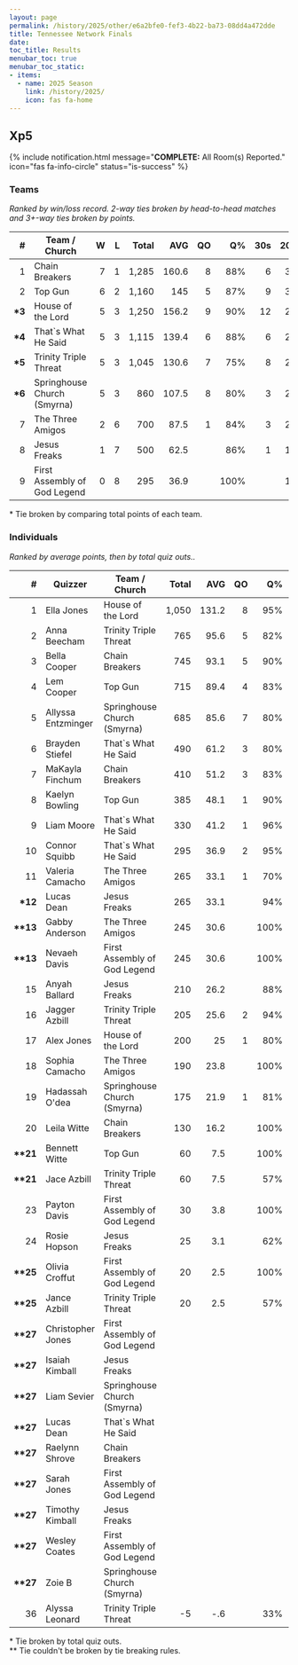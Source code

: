```yaml
---
layout: page
permalink: /history/2025/other/e6a2bfe0-fef3-4b22-ba73-08dd4a472dde
title: Tennessee Network Finals
date: 
toc_title: Results
menubar_toc: true
menubar_toc_static:
- items:
  - name: 2025 Season
    link: /history/2025/
    icon: fas fa-home
---
```



## Xp5

{% include notification.html
   message="<b>COMPLETE:</b> All Room(s) Reported."
   icon="fas fa-info-circle"
   status="is-success" %}


### Teams

*Ranked by win/loss record. 2-way ties broken by head-to-head matches and 3+-way ties broken by points.*

| # | Team / Church | W | L | Total | AVG | QO | Q% | 30s | 20s | 10s |
|--:|---|--:|--:|--:|--:|--:|--:|--:|--:|--:|
| 1 | Chain Breakers | 7 | 1 | 1,285 | 160.6 | 8 | 88% | 6 | 35 | 34 |
| 2 | Top Gun | 6 | 2 | 1,160 | 145 | 5 | 87% | 9 | 31 | 27 |
| **\*3** | House of the Lord | 5 | 3 | 1,250 | 156.2 | 9 | 90% | 12 | 29 | 19 |
| **\*4** | That`s What He Said | 5 | 3 | 1,115 | 139.4 | 6 | 88% | 6 | 28 | 34 |
| **\*5** | Trinity Triple Threat | 5 | 3 | 1,045 | 130.6 | 7 | 75% | 8 | 29 | 28 |
| **\*6** | Springhouse Church (Smyrna) | 5 | 3 | 860 | 107.5 | 8 | 80% | 3 | 25 | 25 |
| 7 | The Three Amigos | 2 | 6 | 700 | 87.5 | 1 | 84% | 3 | 22 | 23 |
| 8 | Jesus Freaks | 1 | 7 | 500 | 62.5 |  | 86% | 1 | 18 | 17 |
| 9 | First Assembly of God Legend | 0 | 8 | 295 | 36.9 |  | 100% |  | 10 | 10 |

\* Tie broken by comparing total points of each team.

### Individuals

*Ranked by average points, then by total quiz outs..*

| # | Quizzer | Team / Church | Total | AVG | QO | Q% | 30s | 20s | 10s |
|--:|---|---|--:|--:|--:|--:|--:|--:|--:|
| 1 | Ella Jones | House of the Lord | 1,050 | 131.2 | 8 | 95% | 12 | 28 |  |
| 2 | Anna Beecham | Trinity Triple Threat | 765 | 95.6 | 5 | 82% | 8 | 24 | 4 |
| 3 | Bella Cooper | Chain Breakers | 745 | 93.1 | 5 | 90% | 6 | 22 | 7 |
| 4 | Lem Cooper | Top Gun | 715 | 89.4 | 4 | 83% | 7 | 22 | 6 |
| 5 | Allyssa Entzminger | Springhouse Church (Smyrna) | 685 | 85.6 | 7 | 80% | 3 | 23 | 10 |
| 6 | Brayden Stiefel | That`s What He Said | 490 | 61.2 | 3 | 80% | 3 | 16 | 9 |
| 7 | MaKayla Finchum | Chain Breakers | 410 | 51.2 | 3 | 83% |  | 10 | 20 |
| 8 | Kaelyn Bowling | Top Gun | 385 | 48.1 | 1 | 90% | 2 | 9 | 15 |
| 9 | Liam Moore | That`s What He Said | 330 | 41.2 | 1 | 96% | 3 | 4 | 15 |
| 10 | Connor Squibb | That`s What He Said | 295 | 36.9 | 2 | 95% |  | 8 | 10 |
| 11 | Valeria Camacho | The Three Amigos | 265 | 33.1 | 1 | 70% |  | 11 | 10 |
| **\*12** | Lucas Dean | Jesus Freaks | 265 | 33.1 |  | 94% | 1 | 9 | 7 |
| **\*\*13** | Gabby Anderson | The Three Amigos | 245 | 30.6 |  | 100% | 1 | 6 | 10 |
| **\*\*13** | Nevaeh Davis | First Assembly of God Legend | 245 | 30.6 |  | 100% |  | 10 | 5 |
| 15 | Anyah Ballard | Jesus Freaks | 210 | 26.2 |  | 88% |  | 9 | 5 |
| 16 | Jagger Azbill | Trinity Triple Threat | 205 | 25.6 | 2 | 94% |  | 2 | 13 |
| 17 | Alex Jones | House of the Lord | 200 | 25 | 1 | 80% |  | 1 | 19 |
| 18 | Sophia Camacho | The Three Amigos | 190 | 23.8 |  | 100% | 2 | 5 | 3 |
| 19 | Hadassah O'dea | Springhouse Church (Smyrna) | 175 | 21.9 | 1 | 81% |  | 2 | 15 |
| 20 | Leila Witte | Chain Breakers | 130 | 16.2 |  | 100% |  | 3 | 7 |
| **\*\*21** | Bennett Witte | Top Gun | 60 | 7.5 |  | 100% |  |  | 6 |
| **\*\*21** | Jace Azbill | Trinity Triple Threat | 60 | 7.5 |  | 57% |  | 2 | 6 |
| 23 | Payton Davis | First Assembly of God Legend | 30 | 3.8 |  | 100% |  |  | 3 |
| 24 | Rosie Hopson | Jesus Freaks | 25 | 3.1 |  | 62% |  |  | 5 |
| **\*\*25** | Olivia Croffut | First Assembly of God Legend | 20 | 2.5 |  | 100% |  |  | 2 |
| **\*\*25** | Jance Azbill | Trinity Triple Threat | 20 | 2.5 |  | 57% |  | 1 | 3 |
| **\*\*27** | Christopher Jones | First Assembly of God Legend |  |  |  |  |  |  |  |
| **\*\*27** | Isaiah Kimball | Jesus Freaks |  |  |  |  |  |  |  |
| **\*\*27** | Liam Sevier | Springhouse Church (Smyrna) |  |  |  |  |  |  |  |
| **\*\*27** | Lucas Dean | That`s What He Said |  |  |  |  |  |  |  |
| **\*\*27** | Raelynn Shrove | Chain Breakers |  |  |  |  |  |  |  |
| **\*\*27** | Sarah Jones | First Assembly of God Legend |  |  |  |  |  |  |  |
| **\*\*27** | Timothy Kimball | Jesus Freaks |  |  |  |  |  |  |  |
| **\*\*27** | Wesley Coates | First Assembly of God Legend |  |  |  |  |  |  |  |
| **\*\*27** | Zoie B | Springhouse Church (Smyrna) |  |  |  |  |  |  |  |
| 36 | Alyssa Leonard | Trinity Triple Threat | -5 | -.6 |  | 33% |  |  | 2 |

\* Tie broken by total quiz outs.\
\*\* Tie couldn't be broken by tie breaking rules.

